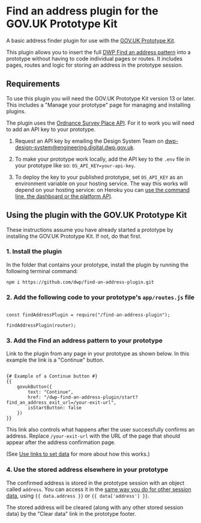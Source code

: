# Find an address plugin for the GOV.UK Prototype Kit

A basic address finder plugin for use with the [GOV.UK Prototype Kit](https://prototype-kit.service.gov.uk/docs/).

This plugin allows you to insert the full [DWP Find an address pattern](https://design-system.dwp.gov.uk/patterns/find-an-address) into a prototype without having to code individual pages or routes. It includes pages, routes and logic for storing an address in the prototype session.

## Requirements

To use this plugin you will need the GOV.UK Prototype Kit version 13 or later. This includes a "Manage your prototype" page for managing and installing plugins.

The plugin uses the [Ordnance Survey Place API](https://osdatahub.os.uk/docs/places/overview). For it to work you will need to add an API key to your prototype.

1. Request an API key by emailing the Design System Team on [dwp-design-system@engineering.digital.dwp.gov.uk](mailto:dwp-design-system@engineering.digital.dwp.gov.uk).

2. To make your prototype work locally, add the API key to the `.env` file in your prototype like so: `OS_API_KEY=your-api-key`.

3. To deploy the key to your published prototype, set `OS_API_KEY` as an environment variable on your hosting service. The way this works will depend on your hosting service: on Heroku you can [use the command line, the dashboard or the platform API](https://devcenter.heroku.com/articles/config-vars#managing-config-vars).

## Using the plugin with the GOV.UK Prototype Kit

These instructions assume you have already started a prototype by installing the GOV.UK Prototype Kit. If not, do that first.

### 1. Install the plugin

In the folder that contains your prototype, install the plugin by running the following terminal command:

`npm i https://github.com/dwp/find-an-address-plugin.git`

### 2. Add the following code to your prototype's `app/routes.js` file

```

const findAddressPlugin = require("/find-an-address-plugin");

findAddressPlugin(router);
```

### 3. Add the Find an address pattern to your prototype

Link to the plugin from any page in your prototype as shown below. In this example the link is a "Continue" button.

```

{# Example of a Continue button #}
{{
    govukButton({
        text: "Continue",
        href: "/dwp-find-an-address-plugin/start?find_an_address_exit_url=/your-exit-url",
        isStartButton: false
    })
}}
```

This link also controls what happens after the user successfully confirms an address. Replace `/your-exit-url` with the URL of the page that should appear after the address confirmation page.

(See [Use links to set data](https://prototype-kit.service.gov.uk/docs/pass-data#use-links-to-set-data) for more about how this works.)

### 4. Use the stored address elsewhere in your prototype

The confirmed address is stored in the prototype session with an object called `address`. You can access it in the [same way you do for other session data](https://prototype-kit.service.gov.uk/docs/session#accessing-fields-from-the-session), using `{{ data.address }}` or `{{ data['address'] }}`.

The stored address will be cleared (along with any other stored session data) by the "Clear data" link in the prototype footer.
